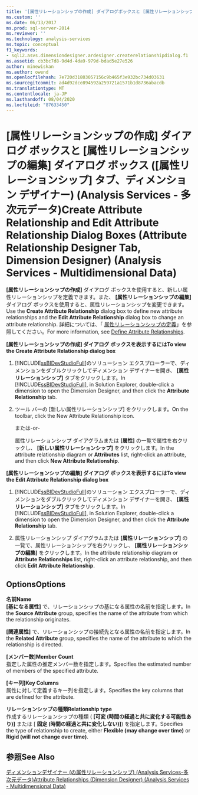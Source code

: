 ```yaml
---
title: '[属性リレーションシップの作成] ダイアログボックスと [属性リレーションシップの編集] ダイアログボックス ([属性リレーションシップ] タブ、ディメンションデザイナー) (Analysis Services 多次元データ) |Microsoft Docs'
ms.custom: ''
ms.date: 06/13/2017
ms.prod: sql-server-2014
ms.reviewer: ''
ms.technology: analysis-services
ms.topic: conceptual
f1_keywords:
- sql12.asvs.dimensiondesigner.ardesigner.createrelationshipdialog.f1
ms.assetid: cb3bc7d8-9d4d-4da9-979d-bdad5e27e526
author: minewiskan
ms.author: owend
ms.openlocfilehash: 7e720d31803057156c9b465f3e932bc734d03631
ms.sourcegitcommit: ad4d92dce894592a259721a1571b1d8736abacdb
ms.translationtype: MT
ms.contentlocale: ja-JP
ms.lasthandoff: 08/04/2020
ms.locfileid: "87633450"
---
```

# <a name="create-attribute-relationship-and-edit-attribute-relationship-dialog-boxes-attribute-relationship-designer-tab-dimension-designer-analysis-services---multidimensional-data"></a><span data-ttu-id="cd6eb-102">[属性リレーションシップの作成] ダイアログ ボックスと [属性リレーションシップの編集] ダイアログ ボックス ([属性リレーションシップ] タブ、ディメンション デザイナー) (Analysis Services - 多次元データ)</span><span class="sxs-lookup"><span data-stu-id="cd6eb-102">Create Attribute Relationship and Edit Attribute Relationship Dialog Boxes (Attribute Relationship Designer Tab, Dimension Designer) (Analysis Services - Multidimensional Data)</span></span>
  <span data-ttu-id="cd6eb-103">**[属性リレーションシップの作成]** ダイアログ ボックスを使用すると、新しい属性リレーションシップを定義できます。また、 **[属性リレーションシップの編集]** ダイアログ ボックスを使用すると、属性リレーションシップを変更できます。</span><span class="sxs-lookup"><span data-stu-id="cd6eb-103">Use the **Create Attribute Relationship** dialog box to define new attribute relationships and the **Edit Attribute Relationship** dialog box to change an attribute relationship.</span></span> <span data-ttu-id="cd6eb-104">詳細については、「 [属性リレーションシップの定義](multidimensional-models/attribute-relationships-define.md)」を参照してください。</span><span class="sxs-lookup"><span data-stu-id="cd6eb-104">For more information, see [Define Attribute Relationships](multidimensional-models/attribute-relationships-define.md).</span></span>  
  
 <span data-ttu-id="cd6eb-105">**[属性リレーションシップの作成] ダイアログ ボックスを表示するには**</span><span class="sxs-lookup"><span data-stu-id="cd6eb-105">**To view the Create Attribute Relationship dialog box**</span></span>  
  
1.  <span data-ttu-id="cd6eb-106">[!INCLUDE[ssBIDevStudioFull](../includes/ssbidevstudiofull-md.md)]のソリューション エクスプローラーで、ディメンションをダブルクリックしてディメンション デザイナーを開き、 **[属性リレーションシップ]** タブをクリックします。</span><span class="sxs-lookup"><span data-stu-id="cd6eb-106">In [!INCLUDE[ssBIDevStudioFull](../includes/ssbidevstudiofull-md.md)], in Solution Explorer, double-click a dimension to open the Dimension Designer, and then click the **Attribute Relationship** tab.</span></span>  
  
2.  <span data-ttu-id="cd6eb-107">ツール バーの [新しい属性リレーションシップ] をクリックします。</span><span class="sxs-lookup"><span data-stu-id="cd6eb-107">On the toolbar, click the New Attribute Relationship icon.</span></span>  
  
     <span data-ttu-id="cd6eb-108">または</span><span class="sxs-lookup"><span data-stu-id="cd6eb-108">-or-</span></span>  
  
     <span data-ttu-id="cd6eb-109">属性リレーションシップ ダイアグラムまたは **[属性]** の一覧で属性を右クリックし、 **[新しい属性リレーションシップ]** をクリックします。</span><span class="sxs-lookup"><span data-stu-id="cd6eb-109">In the attribute relationship diagram or **Attributes** list, right-click an attribute, and then click **New Attribute Relationship**.</span></span>  
  
 <span data-ttu-id="cd6eb-110">**[属性リレーションシップの編集] ダイアログ ボックスを表示するには**</span><span class="sxs-lookup"><span data-stu-id="cd6eb-110">**To view the Edit Attribute Relationship dialog box**</span></span>  
  
1.  <span data-ttu-id="cd6eb-111">[!INCLUDE[ssBIDevStudioFull](../includes/ssbidevstudiofull-md.md)]のソリューション エクスプローラーで、ディメンションをダブルクリックしてディメンション デザイナーを開き、 **[属性リレーションシップ]** タブをクリックします。</span><span class="sxs-lookup"><span data-stu-id="cd6eb-111">In [!INCLUDE[ssBIDevStudioFull](../includes/ssbidevstudiofull-md.md)], in Solution Explorer, double-click a dimension to open the Dimension Designer, and then click the **Attribute Relationship** tab.</span></span>  
  
2.  <span data-ttu-id="cd6eb-112">属性リレーションシップ ダイアグラムまたは **[属性リレーションシップ]** の一覧で、属性リレーションシップを右クリックし、 **[属性リレーションシップの編集]** をクリックします。</span><span class="sxs-lookup"><span data-stu-id="cd6eb-112">In the attribute relationship diagram or **Attribute Relationships** list, right-click an attribute relationship, and then click **Edit Attribute Relationship**.</span></span>  
  
## <a name="options"></a><span data-ttu-id="cd6eb-113">Options</span><span class="sxs-lookup"><span data-stu-id="cd6eb-113">Options</span></span>  
 <span data-ttu-id="cd6eb-114">**名前**</span><span class="sxs-lookup"><span data-stu-id="cd6eb-114">**Name**</span></span>  
 <span data-ttu-id="cd6eb-115">**[基になる属性]** で、リレーションシップの基になる属性の名前を指定します。</span><span class="sxs-lookup"><span data-stu-id="cd6eb-115">In the **Source Attribute** group, specifies the name of the attribute from which the relationship originates.</span></span>  
  
 <span data-ttu-id="cd6eb-116">**[関連属性]** で、リレーションシップの接続先となる属性の名前を指定します。</span><span class="sxs-lookup"><span data-stu-id="cd6eb-116">In the **Related Attribute** group, specifies the name of the attribute to which the relationship is directed.</span></span>  
  
 <span data-ttu-id="cd6eb-117">**[メンバー数]**</span><span class="sxs-lookup"><span data-stu-id="cd6eb-117">**Member Count**</span></span>  
 <span data-ttu-id="cd6eb-118">指定した属性の推定メンバー数を指定します。</span><span class="sxs-lookup"><span data-stu-id="cd6eb-118">Specifies the estimated number of members of the specified attribute.</span></span>  
  
 <span data-ttu-id="cd6eb-119">**[キー列]**</span><span class="sxs-lookup"><span data-stu-id="cd6eb-119">**Key Columns**</span></span>  
 <span data-ttu-id="cd6eb-120">属性に対して定義するキー列を指定します。</span><span class="sxs-lookup"><span data-stu-id="cd6eb-120">Specifies the key columns that are defined for the attribute.</span></span>  
  
 <span data-ttu-id="cd6eb-121">**リレーションシップの種類**</span><span class="sxs-lookup"><span data-stu-id="cd6eb-121">**Relationship type**</span></span>  
 <span data-ttu-id="cd6eb-122">作成するリレーションシップの種類 ( **[可変 (時間の経過と共に変化する可能性あり)]** または [ **固定 (時間の経過と共に変化しない)]**) を指定します。</span><span class="sxs-lookup"><span data-stu-id="cd6eb-122">Specifies the type of relationship to create, either **Flexible (may change over time)** or **Rigid (will not change over time)**.</span></span>  
  
## <a name="see-also"></a><span data-ttu-id="cd6eb-123">参照</span><span class="sxs-lookup"><span data-stu-id="cd6eb-123">See Also</span></span>  
 [<span data-ttu-id="cd6eb-124">ディメンションデザイナー &#40;の属性リレーションシップ&#41; &#40;Analysis Services-多次元データ&#41;</span><span class="sxs-lookup"><span data-stu-id="cd6eb-124">Attribute Relationships &#40;Dimension Designer&#41; &#40;Analysis Services - Multidimensional Data&#41;</span></span>](attribute-relationships-dimension-designer-analysis-services-multidimensional-data.md)  
  
  
